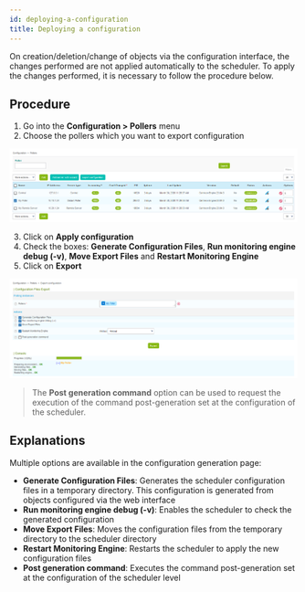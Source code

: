 ```yaml
---
id: deploying-a-configuration
title: Deploying a configuration
---
```


On creation/deletion/change of objects via the configuration interface,
the changes performed are not applied automatically to the scheduler. To
apply the changes performed, it is necessary to follow the procedure
below.

## Procedure

1.  Go into the **Configuration \> Pollers** menu
2.  Choose the pollers which you want to export configuration

![image](../../assets/monitoring/monitoring-servers/monitoring-servers-list.png)

3.  Click on **Apply configuration**
4.  Check the boxes: **Generate Configuration Files**, **Run monitoring
    engine debug (-v)**, **Move Export Files** and **Restart Monitoring
    Engine**
5.  Click on **Export**

![image](../../assets/monitoring/monitoring-servers/monitoring-servers-generate-configuration.png)

> The **Post generation command** option can be used to request the
> execution of the command post-generation set at the configuration of
> the scheduler.

## Explanations

Multiple options are available in the configuration generation page:

  - **Generate Configuration Files**: Generates the scheduler
    configuration files in a temporary directory. This configuration is
    generated from objects configured via the web interface
  - **Run monitoring engine debug (-v)**: Enables the scheduler to check
    the generated configuration
  - **Move Export Files**: Moves the configuration files from the
    temporary directory to the scheduler directory
  - **Restart Monitoring Engine**: Restarts the scheduler to apply the
    new configuration files
  - **Post generation command**: Executes the command post-generation
    set at the configuration of the scheduler level
